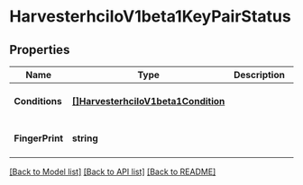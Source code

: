 # HarvesterhciIoV1beta1KeyPairStatus

## Properties
Name | Type | Description | Notes
------------ | ------------- | ------------- | -------------
**Conditions** | [**[]HarvesterhciIoV1beta1Condition**](harvesterhci.io.v1beta1.Condition.md) |  | [optional] [default to null]
**FingerPrint** | **string** |  | [optional] [default to null]

[[Back to Model list]](../README.md#documentation-for-models) [[Back to API list]](../README.md#documentation-for-api-endpoints) [[Back to README]](../README.md)


